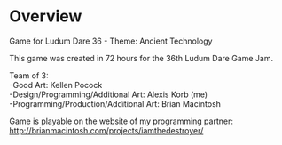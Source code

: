 # Overview
Game for Ludum Dare 36 - Theme: Ancient Technology<br />

This game was created in 72 hours for the 36th Ludum Dare Game Jam.<br />

Team of 3:<br /> 
-Good Art: Kellen Pocock<br />
-Design/Programming/Additional Art: Alexis Korb (me)<br />
-Programming/Production/Additional Art: Brian Macintosh<br />

Game is playable on the website of my programming partner:<br />
http://brianmacintosh.com/projects/iamthedestroyer/
